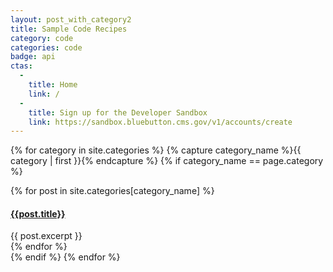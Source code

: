 ```yaml
---
layout: post_with_category2
title: Sample Code Recipes
category: code
categories: code
badge: api
ctas:
  -
    title: Home
    link: /
  -
    title: Sign up for the Developer Sandbox
    link: https://sandbox.bluebutton.cms.gov/v1/accounts/create
---
```

<!-- blog/category/code.html:start -->
{% for category in site.categories %}
    {% capture category_name %}{{ category | first }}{% endcapture %}
    {% if category_name == page.category %}
        <div class="ds-l-col--12 ds-l-sm-col--7 {{ page.badge | slugify }}" id="main" role="main">
            {% for post in site.categories[category_name] %}
                <article class="archive-item">
                <h4><a href="{{ site.baseurl }}{{ post.url }}{% if site.use_dot_html %}.html{% endif %}">{{post.title}}</a></h4>
                {{ post.excerpt }}
                </article>
            {% endfor %}
        </div>
    {% endif %}
{% endfor %}

<!-- blog/category/code.html:end -->
